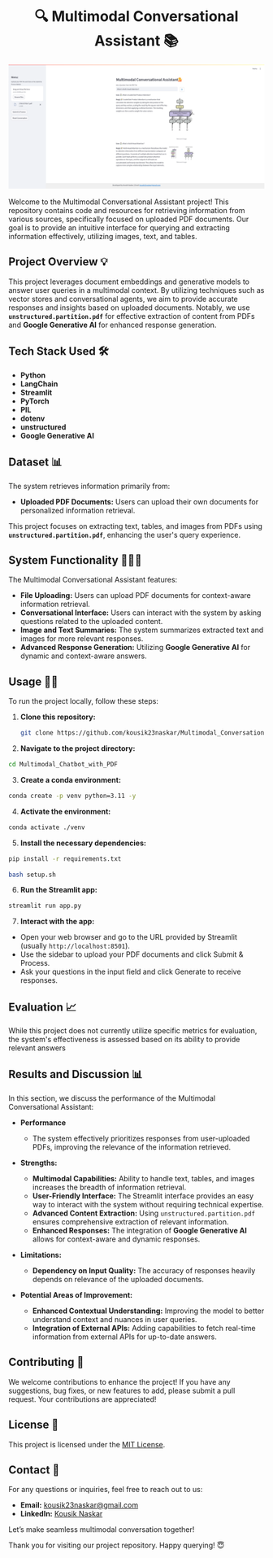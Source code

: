 <h1 align="center">🔍 Multimodal Conversational Assistant 📚</h1>
<p align="center">
  <img src="image/Multimodal_chat_1.png" alt="Multimodal Conversational Assistant" width="600"/>
</p>
<p>
  Welcome to the Multimodal Conversational Assistant project! This repository contains code and resources for retrieving information from various sources, specifically focused on uploaded PDF documents. Our goal is to provide an intuitive interface for querying and extracting information effectively, utilizing images, text, and tables.
</p>

## Project Overview 💡
This project leverages document embeddings and generative models to answer user queries in a multimodal context. By utilizing techniques such as vector stores and conversational agents, we aim to provide accurate responses and insights based on uploaded documents. Notably, we use **`unstructured.partition.pdf`** for effective extraction of content from PDFs and **Google Generative AI** for enhanced response generation.

## Tech Stack Used 🛠️
- **Python**
- **LangChain**
- **Streamlit**
- **PyTorch**
- **PIL**
- **dotenv**
- **unstructured**
- **Google Generative AI**

## Dataset 📊
The system retrieves information primarily from:

- **Uploaded PDF Documents:** Users can upload their own documents for personalized information retrieval.

This project focuses on extracting text, tables, and images from PDFs using **`unstructured.partition.pdf`**, enhancing the user's query experience.

## System Functionality 🧑🏻‍💻
The Multimodal Conversational Assistant features:

- **File Uploading:** Users can upload PDF documents for context-aware information retrieval.
- **Conversational Interface:** Users can interact with the system by asking questions related to the uploaded content.
- **Image and Text Summaries:** The system summarizes extracted text and images for more relevant responses.
- **Advanced Response Generation:** Utilizing **Google Generative AI** for dynamic and context-aware answers.

## Usage 💪🏻
To run the project locally, follow these steps:

1. **Clone this repository:**
   ```bash
   git clone https://github.com/kousik23naskar/Multimodal_Conversational_Assistant.git
   ```
2. **Navigate to the project directory:**
  ```bash
  cd Multimodal_Chatbot_with_PDF
  ```
3. **Create a conda environment:**
  ```bash
  conda create -p venv python=3.11 -y
  ```
4. **Activate the environment:**
  ```bash
  conda activate ./venv
  ```
5. **Install the necessary dependencies:**
  ```bash
  pip install -r requirements.txt
  ```
  ```bash
  bash setup.sh
  ```
6. **Run the Streamlit app:**
  ```bash
  streamlit run app.py
  ```
7. **Interact with the app:**
- Open your web browser and go to the URL provided by Streamlit (usually `http://localhost:8501`).
- Use the sidebar to upload your PDF documents and click Submit & Process.
- Ask your questions in the input field and click Generate to receive responses.

## Evaluation 📈
While this project does not currently utilize specific metrics for evaluation, the system's effectiveness is assessed based on its ability to provide relevant answers

## Results and Discussion 📊
In this section, we discuss the performance of the Multimodal Conversational Assistant:

- **Performance**

  - The system effectively prioritizes responses from user-uploaded PDFs, improving the relevance of the information retrieved.
  
- **Strengths:**

  - **Multimodal Capabilities:** Ability to handle text, tables, and images increases the breadth of information retrieval.
  - **User-Friendly Interface:** The Streamlit interface provides an easy way to interact with the system without requiring technical expertise.
  - **Advanced Content Extraction:** Using `unstructured.partition.pdf` ensures comprehensive extraction of relevant information.
  - **Enhanced Responses:** The integration of **Google Generative AI** allows for context-aware and dynamic responses.
  
- **Limitations:**

  - **Dependency on Input Quality:** The accuracy of responses heavily depends on relevance of the uploaded documents.
  
- **Potential Areas of Improvement:**

  - **Enhanced Contextual Understanding:** Improving the model to better understand context and nuances in user queries.
  - **Integration of External APIs:** Adding capabilities to fetch real-time information from external APIs for up-to-date answers.

## Contributing 🤝
We welcome contributions to enhance the project! If you have any suggestions, bug fixes, or new features to add, please submit a pull request. Your contributions are appreciated!

## License 🔐
This project is licensed under the [MIT License](LICENSE).

## Contact 📩
For any questions or inquiries, feel free to reach out to us:
- **Email:** kousik23naskar@gmail.com
- **LinkedIn:** [Kousik Naskar](https://www.linkedin.com/in/dr-kousik-naskar/)

Let’s make seamless multimodal conversation together!

Thank you for visiting our project repository. Happy querying! 😇
